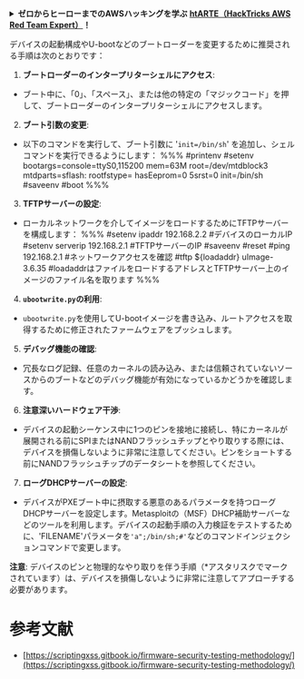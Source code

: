 <details>

<summary><strong>ゼロからヒーローまでのAWSハッキングを学ぶ</strong> <a href="https://training.hacktricks.xyz/courses/arte"><strong>htARTE（HackTricks AWS Red Team Expert）</strong></a><strong>！</strong></summary>

HackTricksをサポートする他の方法：

* **HackTricksで企業を宣伝したい**または**HackTricksをPDFでダウンロードしたい**場合は、[**SUBSCRIPTION PLANS**](https://github.com/sponsors/carlospolop)をチェックしてください！
* [**公式PEASS＆HackTricksスワッグ**](https://peass.creator-spring.com)を入手する
* [**The PEASS Family**](https://opensea.io/collection/the-peass-family)を発見し、独占的な[**NFTs**](https://opensea.io/collection/the-peass-family)のコレクションを見る
* **💬 [Discordグループ](https://discord.gg/hRep4RUj7f)**に参加するか、[telegramグループ](https://t.me/peass)に参加するか、**Twitter**で私をフォローする🐦 [**@carlospolopm**](https://twitter.com/carlospolopm)**。**
* **ハッキングトリックを共有するには、** [**HackTricks**](https://github.com/carlospolop/hacktricks)と[**HackTricks Cloud**](https://github.com/carlospolop/hacktricks-cloud)のGitHubリポジトリにPRを提出してください。

</details>

デバイスの起動構成やU-bootなどのブートローダーを変更するために推奨される手順は次のとおりです：

1. **ブートローダーのインタープリターシェルにアクセス**:
- ブート中に、「0」、「スペース」、または他の特定の「マジックコード」を押して、ブートローダーのインタープリターシェルにアクセスします。

2. **ブート引数の変更**:
- 以下のコマンドを実行して、ブート引数に '`init=/bin/sh`' を追加し、シェルコマンドを実行できるようにします：
%%%
#printenv
#setenv bootargs=console=ttyS0,115200 mem=63M root=/dev/mtdblock3 mtdparts=sflash:<partitiionInfo> rootfstype=<fstype> hasEeprom=0 5srst=0 init=/bin/sh
#saveenv
#boot
%%%

3. **TFTPサーバーの設定**:
- ローカルネットワークを介してイメージをロードするためにTFTPサーバーを構成します：
%%%
#setenv ipaddr 192.168.2.2 #デバイスのローカルIP
#setenv serverip 192.168.2.1 #TFTPサーバーのIP
#saveenv
#reset
#ping 192.168.2.1 #ネットワークアクセスを確認
#tftp ${loadaddr} uImage-3.6.35 #loadaddrはファイルをロードするアドレスとTFTPサーバー上のイメージのファイル名を取ります
%%%

4. **`ubootwrite.py`の利用**:
- `ubootwrite.py`を使用してU-bootイメージを書き込み、ルートアクセスを取得するために修正されたファームウェアをプッシュします。

5. **デバッグ機能の確認**:
- 冗長なログ記録、任意のカーネルの読み込み、または信頼されていないソースからのブートなどのデバッグ機能が有効になっているかどうかを確認します。

6. **注意深いハードウェア干渉**:
- デバイスの起動シーケンス中に1つのピンを接地に接続し、特にカーネルが展開される前にSPIまたはNANDフラッシュチップとやり取りする際には、デバイスを損傷しないように非常に注意してください。ピンをショートする前にNANDフラッシュチップのデータシートを参照してください。

7. **ローグDHCPサーバーの設定**:
- デバイスがPXEブート中に摂取する悪意のあるパラメータを持つローグDHCPサーバーを設定します。Metasploitの（MSF）DHCP補助サーバーなどのツールを利用します。デバイスの起動手順の入力検証をテストするために、'FILENAME'パラメータを`'a";/bin/sh;#'`などのコマンドインジェクションコマンドで変更します。

**注意**: デバイスのピンと物理的なやり取りを伴う手順（*アスタリスクでマークされています）は、デバイスを損傷しないように非常に注意してアプローチする必要があります。


# 参考文献
* [https://scriptingxss.gitbook.io/firmware-security-testing-methodology/](https://scriptingxss.gitbook.io/firmware-security-testing-methodology/)

